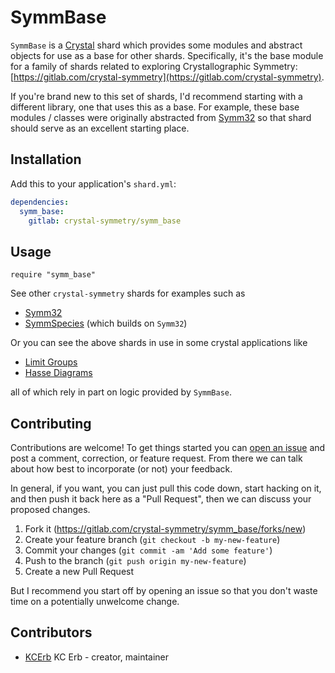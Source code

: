 # SymmBase

`SymmBase` is a [Crystal](https://crystal-lang.org) shard which provides some modules and abstract objects for use as a base for other shards. Specifically, it's the base module for a family of shards related to exploring Crystallographic Symmetry: [https://gitlab.com/crystal-symmetry](https://gitlab.com/crystal-symmetry).

If you're brand new to this set of shards, I'd recommend starting with a different library, one that uses this as a base. For example, these base modules / classes were originally abstracted from [Symm32](https://gitlab.com/crystal-symmetry/symm32) so that shard should serve as an excellent starting place.

## Installation

Add this to your application's `shard.yml`:

```yaml
dependencies:
  symm_base:
    gitlab: crystal-symmetry/symm_base
```

## Usage

```crystal
require "symm_base"
```

See other `crystal-symmetry` shards for examples such as
  * [Symm32](https://gitlab.com/crystal-symmetry/symm32)
  * [SymmSpecies](https://gitlab.com/crystal-symmetry/symm_species) (which builds on `Symm32`)

Or you can see the above shards in use in some crystal applications like
  * [Limit Groups](https://gitlab.com/crystal-symmetry/limit_groups)
  * [Hasse Diagrams](https://gitlab.com/crystal-symmetry/hasse)

all of which rely in part on logic provided by `SymmBase`.

## Contributing

Contributions are welcome! To get things started you can [open an issue](https://gitlab.com/crystal-symmetry/symm_base/issues/new) and post a comment, correction, or feature request. From there we can talk about how best to incorporate (or not) your feedback.

In general, if you want, you can just pull this code down, start hacking on it, and then push it back here as a "Pull Request", then we can discuss your proposed changes.

1. Fork it (<https://gitlab.com/crystal-symmetry/symm_base/forks/new>)
2. Create your feature branch (`git checkout -b my-new-feature`)
3. Commit your changes (`git commit -am 'Add some feature'`)
4. Push to the branch (`git push origin my-new-feature`)
5. Create a new Pull Request

But I recommend you start off by opening an issue so that you don't waste time on a potentially unwelcome change.

## Contributors

- [KCErb](https://gitlab.com/kcerb) KC Erb - creator, maintainer
